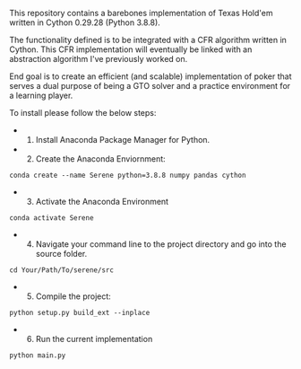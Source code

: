 

This repository contains a barebones implementation of Texas Hold'em written in Cython 0.29.28 (Python 3.8.8).


The functionality defined is to be integrated with a CFR algorithm written in Cython. This CFR implementation will eventually be linked with an abstraction algorithm I've previously worked on.


End goal is to create an efficient (and scalable) implementation of poker that serves a dual purpose of being a GTO solver and a practice environment for a learning player. 


To install please follow the below steps:

- 1. Install Anaconda Package Manager for Python.

- 2. Create the Anaconda Enviornment:
```
conda create --name Serene python=3.8.8 numpy pandas cython
```
- 3. Activate the Anaconda Environment
```
conda activate Serene
```
- 4. Navigate your command line to the project directory and go into the source folder.
```
cd Your/Path/To/serene/src
```
- 5. Compile the project:
```
python setup.py build_ext --inplace
```
- 6. Run the current implementation
```
python main.py
```